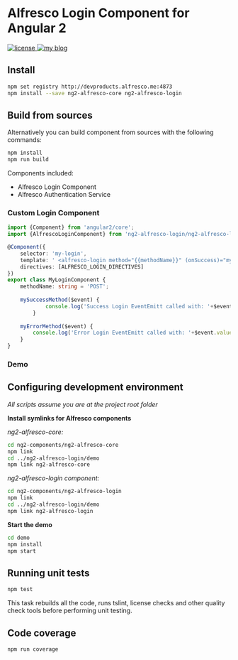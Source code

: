 # Alfresco Login Component for Angular 2
<p>
  <a href='https://raw.githubusercontent.com/Alfresco/dev-platform-webcomponents/master/ng2-components/ng2-alfresco-upload/LICENSE'>
     <img src='https://img.shields.io/hexpm/l/plug.svg' alt='license' />
  </a>
  <a href='https://www.alfresco.com/'>
     <img src='https://img.shields.io/badge/style-component-green.svg?label=alfresco' alt='my blog' />
  </a>
</p>

## Install


```sh
npm set registry http://devproducts.alfresco.me:4873
npm install --save ng2-alfresco-core ng2-alfresco-login
```


## Build from sources
Alternatively you can build component from sources with the following commands:


```sh
npm install
npm run build
```

Components included:

* Alfresco Login Component
* Alfresco Authentication Service

### Custom Login Component

```ts
import {Component} from 'angular2/core';
import {AlfrescoLoginComponent} from 'ng2-alfresco-login/ng2-alfresco-login';

@Component({
    selector: 'my-login',
    template: ' <alfresco-login method="{{methodName}}" (onSuccess)="mySuccessMethod($event)" (onError)="myErrorMethod($event)"></alfresco-login>',
    directives: [ALFRESCO_LOGIN_DIRECTIVES]
})
export class MyLoginComponent {
    methodName: string = 'POST';
    
    mySuccessMethod($event) {
            console.log('Success Login EventEmitt called with: '+$event.value);
        }
    
    myErrorMethod($event) {
        console.log('Error Login EventEmitt called with: '+$event.value);
    }
}
```

### Demo

## Configuring development environment

*All scripts assume you are at the project root folder*

**Install symlinks for Alfresco components**

*ng2-alfresco-core:*

```sh
cd ng2-components/ng2-alfresco-core
npm link
cd ../ng2-alfresco-login/demo
npm link ng2-alfresco-core
```


*ng2-alfresco-login component:*

```sh
cd ng2-components/ng2-alfresco-login
npm link
cd ../ng2-alfresco-login/demo
npm link ng2-alfresco-login
```

**Start the demo**

```sh
cd demo
npm install
npm start
```

## Running unit tests

```sh
npm test
```

This task rebuilds all the code, runs tslint, license checks and other quality check tools 
before performing unit testing. 

## Code coverage

```sh
npm run coverage
```
